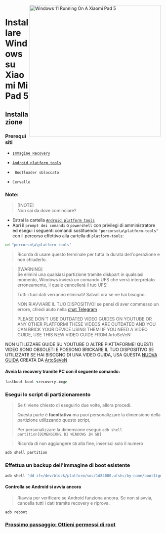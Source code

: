 <img align="right" src="https://raw.githubusercontent.com/erdilS/Port-Windows-11-Xiaomi-Pad-5/main/nabu.png" width="425" alt="Windows 11 Running On A Xiaomi Pad 5">


# Installare Windows su Xiaomi Mi Pad 5

## Installazione

### Prerequisiti

- [```Immagine Recovery```](https://github.com/erdilS/Port-Windows-11-Xiaomi-Pad-5/releases/download/1.0/recovery.img)

- [```Android platform tools```](https://developer.android.com/studio/releases/platform-tools)

- ``` Bootloader sbloccato```

- ```Cervello```

### Note: 

> [!NOTE]\
>  Non sai da dove cominciare? 
- Estrai la cartella [```Android platform tools```](https://developer.android.com/studio/releases/platform-tools)
- Apri il ```prompt dei comandi``` o `powershell` con privilegi di amministratore ed esegui i seguenti comandi sostituendo `"percorso\a\platform-tools"` con il percorso effettivo alla cartella di `platform-tools`:

```cmd
cd "percorso\a\platform-tools"
```
> Ricorda di usare questo terminale per tutta la durata dell'operazione e non chiuderlo.


> [!WARNING]\
> Se elimini una qualsiasi partizione tramite diskpart in qualsiasi momento, Windows invierá un comando UFS che verrá interpretato erroneamente, il quale cancellerá il tuo UFS!
> 
> Tutti i tuoi dati verranno eliminati! Salvali ora se ne hai bisogno.
> 
> NON RIAVVIARE IL TUO DISPOSITIVO! se pensi di aver commesso un errore, chiedi aiuto nella [chat Telegram](https://t.me/nabuwoa)
> 
> PLEASE DON'T USE OUTDATED VIDEO GUIDES ON YOUTUBE OR ANY OTHER PLATFORM! THESE VIDEOS ARE OUTDATED AND YOU CAN BRICK YOUR DEVICE USING THEM! IF YOU NEED A VIDEO GUIDE, USE THIS NEW VIDEO GUIDE FROM ArtoSeVeN

NON UTILIZZARE GUIDE SU YOUTUBE O ALTRE PIATTAFORME! QUESTI VIDEO SONO OBSOLETI E POSSONO BRICKARE IL TUO DISPOSITIVO SE UTILIZZATI! SE HAI BISOGNO DI UNA VIDEO GUIDA, USA QUESTA [NUOVA GUIDA](https://youtu.be/BbgTbTGbXYg) CREATA DA [ArtoSeVeN](https://www.youtube.com/channel/UCYjwfxlYlJ7Nnzv01oszQvA)


#### Avvia la recovery tramite PC con il seguente comando:
```cmd
fastboot boot <recovery.img>
```
 ### Esegui lo script di partizionamento

> Se ti viene chiesto di eseguirlo due volte, allora procedi.
>
> Questa parte è **facoltativa** ma puoi personalizzare la dimensione della partizione utilizzando questo script.
>
> Per personalizzare la dimensione esegui: ```adb shell partition[DIMENSIONE DI WINDOWS IN GB]```



> Ricorda di non aggiungere `GB` alla fine, inserisci solo il numero


```cmd
adb shell partition
```

### Effettua un backup dell'immagine di boot esistente 
```cmd
adb shell "dd if=/dev/block/platform/soc/1d84000.ufshc/by-name/boot$(getprop ro.boot.slot_suffix) of=/tmp/normal_boot.img" && adb pull /tmp/normal_boot.img
```


#### Controlla se Android si avvia ancora 
> Riavvia per verificare se Android funziona ancora. Se non si avvia, cancella tutti i dati tramite recovery e riprova. 

```cmd
adb reboot
```


### [Prossimo passaggio: Ottieni permessi di root](/guide/Italian/2-rootguide-it.md)
